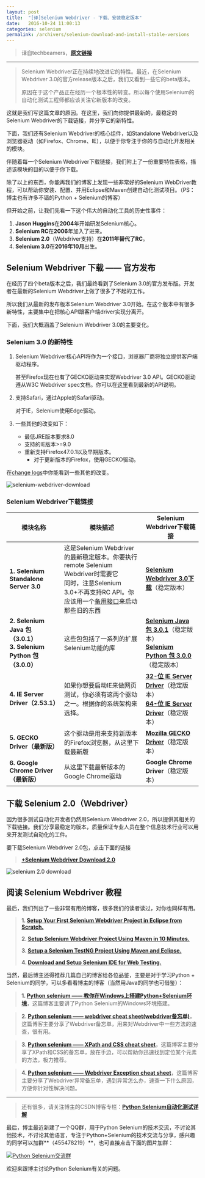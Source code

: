 ```yaml
---
layout: post
title:  "[译]Selenium Webdriver - 下载、安装稳定版本"
date:   2016-10-24 11:00:13
categories: selenium
permalink: /archivers/selenium-download-and-install-stable-versions
---
```


> 译自techbeamers，**[原文链接](http://www.techbeamers.com/selenium-webdriver-download-install/)**

****

> Selenium Webdriver正在持续地改进它的特性。最近，在Selenium Webdriver 3.0的官方release版本之后，我们又看到一些它的beta版本。
>
> 原因在于这个产品正在经历一个根本性的转变。所以每个使用Selenium的自动化测试工程师都应该关注它新版本的改变。

这就是我们写这篇文章的原因。在这里，我们向你提供最新的，最稳定的Selenium Webdriver的下载链接，并分享它的新特性。

下面，我们还有Selenium Webdriver的核心组件，如Standalone Webdriver以及浏览器驱动（如Firefox、Chrome、IE），以便于你专注于你的与自动化开发相关的模块。

伴随着每一个Selenium Webdriver下载链接，我们附上了一份重要特性表格，描述该模块的目的以便于你下载。

除了以上的东西，你能再我们的博客上发现一些非常好的Selenium WebDriver教程，可以帮助你安装、配置、并用Eclipse和Maven创建自动化测试项目。（PS：博主也有许多不错的Python + Selenium的博客）

但开始之前，让我们先看一下这个伟大的自动化工具的历史性事件：

1. **Jason Huggins**在**2004**年开始研发Selenium核心。
2. **Selenium RC**在**2006**年加入了进来。
3. **Selenium 2.0**（Webdriver支持）在**2011年替代了RC**。
4. **Selenium 3.0**在**2016年10月**出生。

## **Selenium Webdriver 下载 —— 官方发布**

在经历了四个beta版本之后，我们最终看到了Selenium 3.0的官方发布版。开发者在最新的Selenium Webdriver上做了很多了不起的工作。

所以我们从最新的发布版本Selenium Webdriver 3.0开始。在这个版本中有很多新特性，主要集中在把核心API跟客户端driver实现分离开。

下面，我们大概涵盖了Selenium Webdriver 3.0的主要变化。

### **Selenium 3.0 的新特性**

1. Selenium Webdriver核心API将作为一个接口，浏览器厂商将独立提供客户端驱动程序。

    甚至Firefox现在也有了GECKO驱动来实现Webdriver 3.0 API。GECKO驱动遵从W3C Webdriver spec文档。你可以在[这里](https://www.w3.org/TR/webdriver/)看到最新的API说明。

2. 支持Safari，通过Apple的Safari驱动。

    对于IE，Selenium使用Edge驱动。

3. 一些其他的改变如下：

    - 最低JRE版本要求8.0
    - 支持的IE版本>=9.0
    - 重新支持Firefox47.0.1以及早期版本。
        + 对于更新版本的Firefox，使用GECKO驱动。

在[change logs](https://raw.githubusercontent.com/SeleniumHQ/selenium/master/java/CHANGELOG)中你能看到一些其他的改变。

![selenium-webdriver-download](http://img.blog.csdn.net/20161024114343947)

### **Selenium Webdriver下载链接**

| 模块名称 | 模块描述 | Selenium Webdriver下载链接 |
| -- | -- | -- |
| **1. Selenium Standalone Server 3.0** | 这是Selenium Webdriver的最新稳定版本。你要执行remote Selenium Webdriver时需要它<br>同时，注意Selenium 3.0+不再支持RC API。你应该用一个[备用接口](http://www.seleniumhq.org/docs/appendix_migrating_from_rc_to_webdriver.jsp)来启动那些旧的东西 | **[Selenium Webdriver 3.0下载](https://goo.gl/Lyo36k)**（稳定版本） |
| **2. Selenium Java 包（3.0.1）**<br>**3. Selenium Python 包（3.0.0）** | 这些包包括了一系列的扩展Selenium功能的库 | **[Selenium Java 包 3.0.1](http://selenium-release.storage.googleapis.com/3.0/selenium-java-3.0.1.zip)**（稳定版本）<br>**[Selenium Python 包 3.0.0](http://pypi.python.org/pypi/selenium)**（稳定版本） |
| **4. IE Server Driver（2.53.1）** | 如果你想要启动IE来做网页测试，你必须有这两个驱动之一。根据你的系统架构来选择。 | **[32-位 IE Server Driver](http://selenium-release.storage.googleapis.com/2.53/IEDriverServer_Win32_2.53.1.zip)**（稳定版本）<br>**[64-位 IE Server Driver](http://selenium-release.storage.googleapis.com/2.53/IEDriverServer_x64_2.53.1.zip)**（稳定版本） |
| **5. GECKO Driver（最新版）** | 这个驱动是用来支持新版本的Firefox浏览器，从这里下载最新版 | **[Mozilla GECKO Driver](https://github.com/mozilla/geckodriver/releases)**（稳定版本） |
| **6. Google Chrome Driver（最新版）** | 从这里下载最新版本的Google Chrome驱动 | **Google Chrome Driver**（稳定版本）|

## **下载 Selenium 2.0（Webdriver）**

因为很多测试自动化开发者仍然用Selenium Webdriver 2.0，所以提供其相关的下载链接。我们分享最稳定的版本，质量保证专业人员在整个信息技术行业可以用来开发测试自动化的工件。

要下载Selenium Webdriver 2.0包，点击下面的链接

> **[+Selenium Webdriver Download 2.0](http://selenium-release.storage.googleapis.com/index.html?path=2.53/)**

![selenium 2.0 download](http://img.blog.csdn.net/20161024140736798)

## **阅读 Selenium Webdriver 教程**

最后，我们列出了一些非常有用的博客，很多我们的读者读过，对你也同样有用。

> **1. [Setup Your First Selenium Webdriver Project in Eclipse from Scratch.](http://www.techbeamers.com/six-steps-to-setup-selenium-webdriver-project-in-eclipse/)**
>
> **2. [Setup Selenium Webdriver Project Using Maven in 10 Minutes.](http://www.techbeamers.com/create-selenium-webdriver-maven-project/)**
>
> **3. [Setup a Selenium TestNG Project Using Maven and Eclipse.](http://www.techbeamers.com/running-webdriver-tests-using-maven-eclipse/)**
>
> **4. [Download and Setup Selenium IDE for Web Testing.](http://www.techbeamers.com/selenium-ide-download-and-installation-steps/)**


当然，最后博主还得推荐几篇自己的博客给各位品鉴，主要是对于学习Python + Selenium的同学，可以多看看博主的博客（当然用Java的同学也可借鉴）：

> **1. [Python selenium —— 教你在Windows上搭建Python+Selenium环境](http://blog.csdn.net/huilan_same/article/details/52888262)**，这篇博客主要讲了Python Selenium的Windows环境搭建。

> **2. [Python selenium —— webdriver cheat sheet(webdriver备忘单)](http://blog.csdn.net/huilan_same/article/details/52805034)**，这篇博客主要分享了Webdriver备忘单，用来对Webdriver中一些方法的速查，很有用。

> **3. [Python selenium —— XPath and CSS cheat sheet](http://blog.csdn.net/huilan_same/article/details/52806985)**，这篇博客主要分享了XPath和CSS的备忘单，放在手边，可以帮助你迅速找到定位某个元素的方法，极力推荐。

> **4. [Python selenium —— Webdriver Exception cheat sheet](http://blog.csdn.net/huilan_same/article/details/52815047)**，这篇博客主要分享了Webdriver异常备忘单，遇到异常怎么办，速查一下什么原因，方便你针对性解决问题。

****

> 还有很多，请关注博主的CSDN博客专栏：**[Python Selenium自动化测试详解](http://blog.csdn.net/column/details/12694.html)**

最后，博主最近新建了一个QQ群，用于Python Selenium的技术交流，不讨论其他技术，不讨论其他语言，专注于Python+Selenium的技术交流与分享，感兴趣的同学可以加群**（455478219）**，也可直接点击下面的图片加群：

<a target="_blank" href="http://shang.qq.com/wpa/qunwpa?idkey=90801105d449b59723f93b7c51173840de66567e43dcd78fc58f170698636538"><img border="0" src="http://img.blog.csdn.net/20161020130233897" alt="Python Selenium交流群" title="Python Selenium交流群"></a>

欢迎来跟博主讨论Python Selenium有关的问题。
